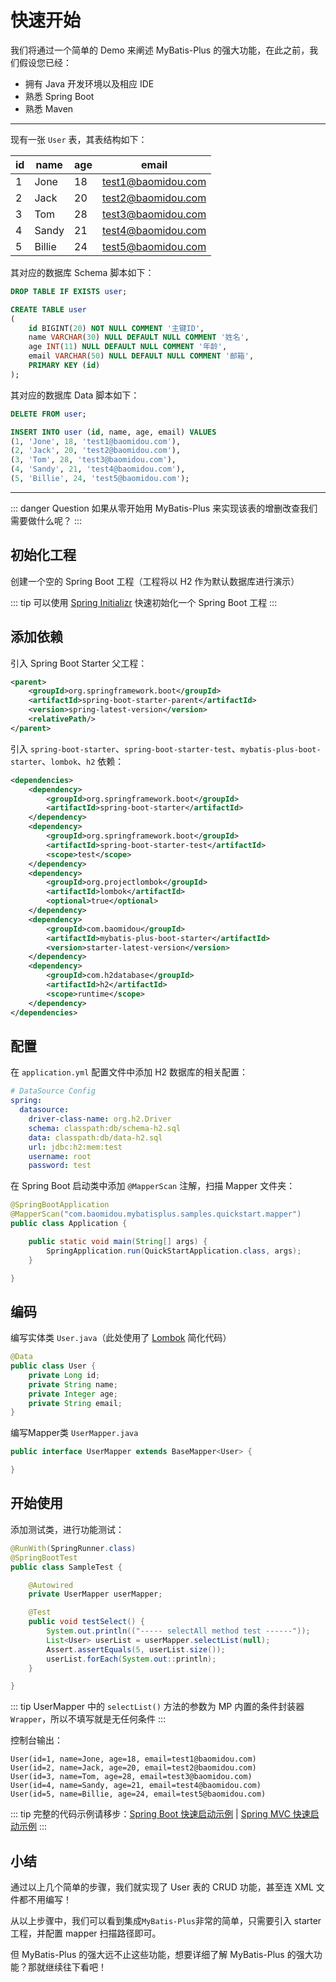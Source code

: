 # 快速开始

我们将通过一个简单的 Demo 来阐述 MyBatis-Plus 的强大功能，在此之前，我们假设您已经：

- 拥有 Java 开发环境以及相应 IDE
- 熟悉 Spring Boot
- 熟悉 Maven

---

现有一张 `User` 表，其表结构如下：

| id  | name   | age | email              |
| --- | ------ | --- | ------------------ |
| 1   | Jone   | 18  | test1@baomidou.com |
| 2   | Jack   | 20  | test2@baomidou.com |
| 3   | Tom    | 28  | test3@baomidou.com |
| 4   | Sandy  | 21  | test4@baomidou.com |
| 5   | Billie | 24  | test5@baomidou.com |

其对应的数据库 Schema 脚本如下：

```sql
DROP TABLE IF EXISTS user;

CREATE TABLE user
(
	id BIGINT(20) NOT NULL COMMENT '主键ID',
	name VARCHAR(30) NULL DEFAULT NULL COMMENT '姓名',
	age INT(11) NULL DEFAULT NULL COMMENT '年龄',
	email VARCHAR(50) NULL DEFAULT NULL COMMENT '邮箱',
	PRIMARY KEY (id)
);
```

其对应的数据库 Data 脚本如下：

```sql
DELETE FROM user;

INSERT INTO user (id, name, age, email) VALUES
(1, 'Jone', 18, 'test1@baomidou.com'),
(2, 'Jack', 20, 'test2@baomidou.com'),
(3, 'Tom', 28, 'test3@baomidou.com'),
(4, 'Sandy', 21, 'test4@baomidou.com'),
(5, 'Billie', 24, 'test5@baomidou.com');
```

---

::: danger Question
如果从零开始用 MyBatis-Plus 来实现该表的增删改查我们需要做什么呢？
:::

## 初始化工程

创建一个空的 Spring Boot 工程（工程将以 H2 作为默认数据库进行演示）

::: tip
可以使用 [Spring Initializr](https://start.spring.io/) 快速初始化一个 Spring Boot 工程
:::

## 添加依赖

引入 Spring Boot Starter 父工程：
```xml
<parent>
    <groupId>org.springframework.boot</groupId>
    <artifactId>spring-boot-starter-parent</artifactId>
    <version>spring-latest-version</version>
    <relativePath/>
</parent>
```

引入 `spring-boot-starter`、`spring-boot-starter-test`、`mybatis-plus-boot-starter`、`lombok`、`h2` 依赖：
```xml {18}
<dependencies>
    <dependency>
        <groupId>org.springframework.boot</groupId>
        <artifactId>spring-boot-starter</artifactId>
    </dependency>
    <dependency>
        <groupId>org.springframework.boot</groupId>
        <artifactId>spring-boot-starter-test</artifactId>
        <scope>test</scope>
    </dependency>
    <dependency>
        <groupId>org.projectlombok</groupId>
        <artifactId>lombok</artifactId>
        <optional>true</optional>
    </dependency>
    <dependency>
        <groupId>com.baomidou</groupId>
        <artifactId>mybatis-plus-boot-starter</artifactId>
        <version>starter-latest-version</version>
    </dependency>
    <dependency>
        <groupId>com.h2database</groupId>
        <artifactId>h2</artifactId>
        <scope>runtime</scope>
    </dependency>
</dependencies>
```

## 配置

在 `application.yml` 配置文件中添加 H2 数据库的相关配置：

```yaml
# DataSource Config
spring:
  datasource:
    driver-class-name: org.h2.Driver
    schema: classpath:db/schema-h2.sql
    data: classpath:db/data-h2.sql
    url: jdbc:h2:mem:test
    username: root
    password: test
```

在 Spring Boot 启动类中添加 `@MapperScan` 注解，扫描 Mapper 文件夹：
```java {2}
@SpringBootApplication
@MapperScan("com.baomidou.mybatisplus.samples.quickstart.mapper")
public class Application {

    public static void main(String[] args) {
        SpringApplication.run(QuickStartApplication.class, args);
    }

}
```

## 编码

编写实体类 `User.java`（此处使用了 [Lombok](https://www.projectlombok.org/) 简化代码）

```java
@Data
public class User {
    private Long id;
    private String name;
    private Integer age;
    private String email;
}
```

编写Mapper类 `UserMapper.java`

```java
public interface UserMapper extends BaseMapper<User> {

}
```

## 开始使用

添加测试类，进行功能测试：

```java
@RunWith(SpringRunner.class)
@SpringBootTest
public class SampleTest {

    @Autowired
    private UserMapper userMapper;

    @Test
    public void testSelect() {
        System.out.println(("----- selectAll method test ------"));
        List<User> userList = userMapper.selectList(null);
        Assert.assertEquals(5, userList.size());
        userList.forEach(System.out::println);
    }

}
```

::: tip
UserMapper 中的 `selectList()` 方法的参数为 MP 内置的条件封装器 `Wrapper`，所以不填写就是无任何条件
:::

控制台输出：

```
User(id=1, name=Jone, age=18, email=test1@baomidou.com)
User(id=2, name=Jack, age=20, email=test2@baomidou.com)
User(id=3, name=Tom, age=28, email=test3@baomidou.com)
User(id=4, name=Sandy, age=21, email=test4@baomidou.com)
User(id=5, name=Billie, age=24, email=test5@baomidou.com)
```

::: tip
完整的代码示例请移步：[Spring Boot 快速启动示例](https://github.com/baomidou/mybatis-plus-samples/tree/master/mybatis-plus-sample-quickstart) | [Spring MVC 快速启动示例](https://github.com/baomidou/mybatis-plus-samples/tree/master/mybatis-plus-sample-quickstart-springmvc)
:::

## 小结

通过以上几个简单的步骤，我们就实现了 User 表的 CRUD 功能，甚至连 XML 文件都不用编写！

从以上步骤中，我们可以看到集成`MyBatis-Plus`非常的简单，只需要引入 starter 工程，并配置 mapper 扫描路径即可。

但 MyBatis-Plus 的强大远不止这些功能，想要详细了解 MyBatis-Plus 的强大功能？那就继续往下看吧！

<script>
export default {
  mounted () {
    var xmlHttp = new XMLHttpRequest()
    xmlHttp.open("GET", "https://img.shields.io/maven-central/v/com.baomidou/mybatis-plus-boot-starter.json", false)
    xmlHttp.send(null)
    var starterVersionInfo = JSON.parse(xmlHttp.responseText).value.replace('v', '')
    xmlHttp.open("GET", "https://img.shields.io/maven-central/v/org.springframework.boot/spring-boot-starter-parent.json", false)
    xmlHttp.send(null)
    var springVersionInfo = JSON.parse(xmlHttp.responseText).value.replace('v', '')
    var codeNodeList = document.querySelectorAll('code')
    for (var i = 0; i < codeNodeList.length; i++) {
        codeNodeList[i].innerHTML = codeNodeList[i].innerHTML.replace('starter-latest-version', starterVersionInfo)
        codeNodeList[i].innerHTML = codeNodeList[i].innerHTML.replace('spring-latest-version', springVersionInfo)
    }
  }
}
</script>